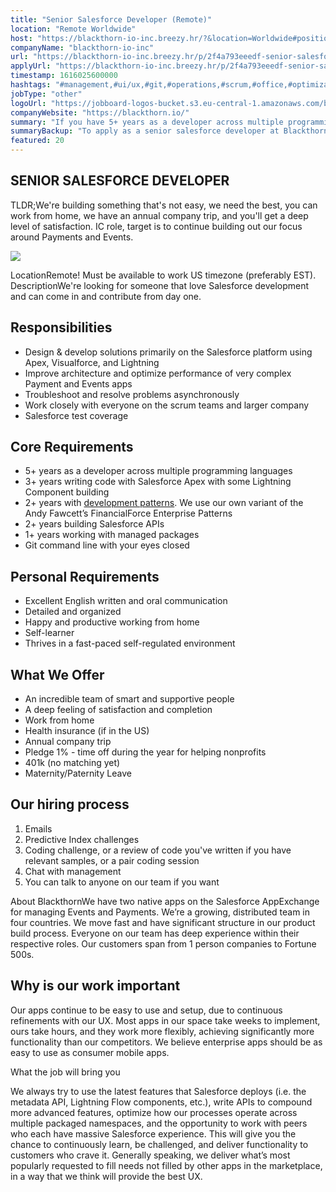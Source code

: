 ```yaml
---
title: "Senior Salesforce Developer (Remote)"
location: "Remote Worldwide"
host: "https://blackthorn-io-inc.breezy.hr/?&location=Worldwide#positions"
companyName: "blackthorn-io-inc"
url: "https://blackthorn-io-inc.breezy.hr/p/2f4a793eeedf-senior-salesforce-developer-remote"
applyUrl: "https://blackthorn-io-inc.breezy.hr/p/2f4a793eeedf-senior-salesforce-developer-remote/apply"
timestamp: 1616025600000
hashtags: "#management,#ui/ux,#git,#operations,#scrum,#office,#optimization,#English"
jobType: "other"
logoUrl: "https://jobboard-logos-bucket.s3.eu-central-1.amazonaws.com/blackthorn-io-inc"
companyWebsite: "https://blackthorn.io/"
summary: "If you have 5+ years as a developer across multiple programming languages, Blackthorn-io-inc has a job opening for a senior salesforce developer"
summaryBackup: "To apply as a senior salesforce developer at Blackthorn-io-inc, you preferably need to have some knowledge of: #management, #ui/ux, #git."
featured: 20
---
```


## SENIOR SALESFORCE DEVELOPER

TLDR;We're building something that's not easy, we need the best, you can work from home, we have an annual company trip, and you'll get a deep level of satisfaction. IC role, target is to continue building out our focus around Payments and Events.

![](https://lh2.googleusercontent.com/OwbE-lMjpacRVvQu2iZ6tF2KfWCNnxJh2sS3NzoRFeut1FaIuBosVnhOgVu99RyTQYzBpBjPf-W9i0eEtbLzxhkWtcUIYtIkq9B1bWFa3NXOPW9GYWVBCK2NWW4lQslt5dmVFYA)

LocationRemote! Must be available to work US timezone (preferably EST). DescriptionWe're looking for someone that love Salesforce development and can come in and contribute from day one.

## Responsibilities

*   Design & develop solutions primarily on the Salesforce platform using Apex, Visualforce, and Lightning
*   Improve architecture and optimize performance of very complex Payment and Events apps
*   Troubleshoot and resolve problems asynchronously
*   Work closely with everyone on the scrum teams and larger company
*   Salesforce test coverage

## Core Requirements

*   5+ years as a developer across multiple programming languages
*   3+ years writing code with Salesforce Apex with some Lightning Component building
*   2+ years with [development patterns](https://developer.salesforce.com/page/Apex_Enterprise_Patterns_-_Separation_of_Concerns). We use our own variant of the Andy Fawcett’s FinancialForce Enterprise Patterns
*   2+ years building Salesforce APIs
*   1+ years working with managed packages
*   Git command line with your eyes closed

## Personal Requirements

*   Excellent English written and oral communication
*   Detailed and organized
*   Happy and productive working from home
*   Self-learner
*   Thrives in a fast-paced self-regulated environment

## What We Offer

*   An incredible team of smart and supportive people
*   A deep feeling of satisfaction and completion
*   Work from home
*   Health insurance (if in the US)
*   Annual company trip
*   Pledge 1% - time off during the year for helping nonprofits
*   401k (no matching yet)
*   Maternity/Paternity Leave

## Our hiring process

1.  Emails
2.  Predictive Index challenges
3.  Coding challenge, or a review of code you've written if you have relevant samples, or a pair coding session
4.  Chat with management
5.  You can talk to anyone on our team if you want

About BlackthornWe have two native apps on the Salesforce AppExchange for managing Events and Payments. We’re a growing, distributed team in four countries. We move fast and have significant structure in our product build process. Everyone on our team has deep experience within their respective roles. Our customers span from 1 person companies to Fortune 500s.

## Why is our work important

Our apps continue to be easy to use and setup, due to continuous refinements with our UX. Most apps in our space take weeks to implement, ours take hours, and they work more flexibly, achieving significantly more functionality than our competitors. We believe enterprise apps should be as easy to use as consumer mobile apps.

What the job will bring you

We always try to use the latest features that Salesforce deploys (i.e. the metadata API, Lightning Flow components, etc.), write APIs to compound more advanced features, optimize how our processes operate across multiple packaged namespaces, and the opportunity to work with peers who each have massive Salesforce experience. This will give you the chance to continuously learn, be challenged, and deliver functionality to customers who crave it. Generally speaking, we deliver what’s most popularly requested to fill needs not filled by other apps in the marketplace, in a way that we think will provide the best UX.
